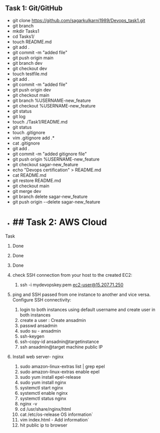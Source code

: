  ## Task 1: Git/GitHub
* git clone https://github.com/sagarkulkarni1989/Devops_task1.git
* git branch
* mkdir Tasks1
* cd Tasks1/
* touch README.md
* git add .
* git commit -m "added file"
* git push origin main
* git branch dev
* git checkout dev
* touch testfile.md
* git add .
* git commit -m "added file"
* git push origin dev
* git checkout main
* git branch %USERNAME-new_feature
* git checkout %USERNAME-new_feature
* git status
* git log
* touch ./Task1/README.md
* git status
* touch .gitignore
* vim .gitignore    add  .*
* cat .gitignore
* git add .
* git commit -m "added gitignore file"
* git push origin %USERNAME-new_feature
* git checkout sagar-new_feature
* echo "Devops certification" > README.md
* cat README.md
* git restore README.md
* git checkout main
* git merge dev
* git branch delete sagar-new_feature
* git push origin --delete sagar-new_feature
* # ## Task 2: AWS Cloud
Task 
1. Done
2. Done 
3. Done 
4. check SSH connection from your host to the created EC2: 
      1. ssh -i mydevopskey.pem ec2-user@15.207.71.250

5. ping and SSH passed from one instance to another and vice versa. Configure SSH connectivity:
	1. login to both instances using default username and create user in both instances
	2. create a user : Create ansadmin
	3. passwd ansadmin
	4. sudo su - ansadmin
	6. ssh-keygen
	7. ssh-copy-id ansadnin@targetinstance
 	8. ssh ansadmin@target machine public IP
6. Install web server- nginx
	1. sudo amazon-linux-extras list | grep epel
	2. sudo amazon-linux-extras enable epel
	3. sudo yum install epel-release
	4. sudo yum install nginx
	5. systemctl start nginx
	6. systemctl enable nginx
	7. systemctl status nginx
	8. nginx -v
	9. cd /usr/share/nginx/html
	10. cat /etc/os-release   OS information`
	11. vim index.html    - Add information`
	12. hit public ip to browser
